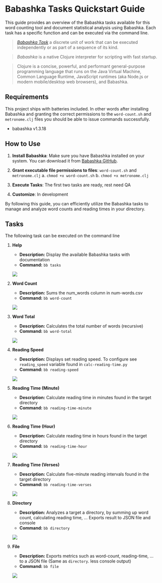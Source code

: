 # Babashka Tasks Quickstart Guide

This guide provides an overview of the Babashka tasks available for this word counting tool and document statistical analysis using Babashka. Each task has a specific function and can be executed via the command line.

> [*Babashka Task*](docs/babashka-task.md) a discrete unit of work that can be executed independently or as part of a sequence of its kind.

> *Babashka* is a native Clojure interpreter for scripting with fast startup.

> Clojure is a concise, powerful, and performant general-purpose  programming language that runs on the Java Virtual Machine, Common Language Runtime, JavaScript runtimes (aka Node.js or modern mobile/desktop web browsers), and Babashka.

## Requirements

This project ships with batteries included. In other words after installing Babashka and granting the correct permissions to the `word-count.sh` and `metronome.clj` files you should be able to issue commands successfully.

- babashka v1.3.18

## How to Use

1. **Install Babashka**: Make sure you have Babashka installed on your system. You can download it from [Babashka GitHub](https://github.com/babashka/babashka).

2. **Grant executable file permissions to files**: `word-count.sh` and `metronome.clj`
   a. `chmod +x word-count.sh`
   b. `chmod +x metronome.clj`

3. **Execute Tasks**: The first two tasks are ready, rest need QA

4. **Customize**: In development

By following this guide, you can efficiently utilize the Babashka tasks to manage and analyze word counts and reading times in your directory.

## Tasks

The following task can be executed on the command line

1. **Help**
   - **Description:** Display the available Babashka tasks with documentation
   - **Command:** `bb tasks`

   ![](screenshots/bb-tasks.png)

2. **Word Count**
   - **Description:** Sums the num_words column in num-words.csv
   - **Command:** `bb word-count`

   ![](screenshots/bb-word-count.png)

3. **Word Total**
   - **Description:** Calculates the total number of words (recursive)
   - **Command:** `bb word-total`
   
   ![](screenshots/bb-word-total.png)

4. **Reading Speed**
   - **Description:** Displays set reading speed. To configure see `reading_speed` variable found in `calc-reading-time.py`
   - **Command:** `bb reading-speed`

   ![](screenshots/bb-reading-speed.png)

5. **Reading Time (Minute)**
   - **Description:** Calculate reading time in minutes found in the target directory
   - **Command:** `bb reading-time-minute`

   ![](screenshots/bb-reading-time-minute.png)

6. **Reading Time (Hour)**
   - **Description:** Calculate reading time in hours found in the target directory
   - **Command:** `bb reading-time-hour`

   ![](screenshots/bb-reading-time-hour.png)

7. **Reading Time (Verses)**
   - **Description:** Calculate five-minute reading intervals found in the target directory
   - **Command:** `bb reading-time-verses`

   ![](screenshots/bb-reading-time-verses.png)

8. **Directory**
   - **Description:** Analyzes a target a directory, by summing up word count, calculating reading time, ... Exports result to JSON file and console
   - **Command:** `bb directory`

   ![](screenshots/bb-directory.png)

9. **File**
   - **Description:** Exports metrics such as word-count, reading-time, ... to a JSON file (Same as `directory`. less console output)
   - **Command:** `bb file`

   ![](screenshots/bb-file.png)
